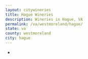 ```yaml
---
layout: citywineries
title: Hague Wineries
description: Wineries in Hague, VA
permalink: /va/westmoreland/hague/
state: va
county: westmoreland
city: hague
---
```

-
